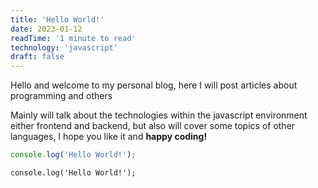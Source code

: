```yaml
---
title: 'Hello World!'
date: 2023-01-12
readTime: '1 minute to read'
technology: 'javascript'
draft: false
---
```


Hello and welcome to my personal blog, here I will post articles about programming and others

Mainly will talk about the technologies within the javascript environment either frontend and backend, but also will cover some topics of other languages, I hope you like it and **happy coding!**

```javascript
console.log('Hello World!');
```

```{.astro}
console.log('Hello World!');
```
